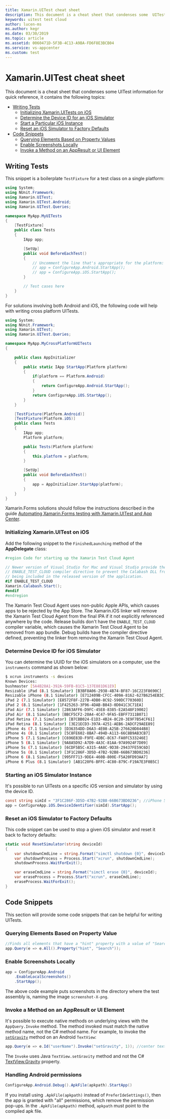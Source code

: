 ```yaml
---
title: Xamarin.UITest cheat sheet
description: This document is a cheat sheet that condenses some  UITest information for quick reference.
keywords: uitest test cloud
author: lucen-ms
ms.author: kegr
ms.date: 03/30/2019
ms.topic: article
ms.assetid: 0060471D-5F3B-4C13-A9BA-FD6F8E3BCB04
ms.service: vs-appcenter
ms.custom: test
---
```


# Xamarin.UITest cheat sheet
This document is a cheat sheet that condenses some  UITest information for quick reference, it contains the following topics:

* [Writing Tests](#writing-tests)
  * [Initializing Xamarin.UITests on iOS](#initializing-xamarinuitest-on-ios) 
  * [Determine the Device ID for an iOS Simulator](#determine-device-id-for-ios-simulator)
  * [Start a Particular iOS Instance](#starting-an-ios-simulator-instance)
  * [Reset an iOS Simulator to Factory Defaults](#reset-an-ios-simulator-to-factory-defaults)
* [Code Snippets](#code-snippets)
  * [Querying Elements Based on Property Values](#querying-elements-based-on-property-value)
  * [Enable Screenshots Locally](#enable-screenshots-locally)
  * [Invoke a Method on an AppResult or UI Element](#invoke-a-method-on-an-appresult-or-ui-element)

## Writing Tests
This snippet is a boilerplate `TestFixture` for a test class on a single platform:

```csharp
using System;
using NUnit.Framework;
using Xamarin.UITest;
using Xamarin.UITest.Android;
using Xamarin.UITest.Queries;

namespace MyApp.MyUITests
{
    [TestFixture]
    public class Tests
    {
        IApp app;

        [SetUp]
        public void BeforeEachTest()
        {
            // Uncomment the line that's appropriate for the platform:
            // app = ConfigureApp.Android.StartApp();
            // app = ConfigureApp.iOS.StartApp();
        }

        // Test cases here
    }
}
```

For solutions involving both Android and iOS, the following code will help with writing cross platform UITests.

```csharp
using System;
using NUnit.Framework;
using Xamarin.UITest;
using Xamarin.UITest.Queries;

namespace MyApp.MyCrossPlatformUITests
{

    public class AppInitializer
    {
        public static IApp StartApp(Platform platform)
        {
            if(platform == Platform.Android)
            {
                return ConfigureApp.Android.StartApp();
            }
            return ConfigureApp.iOS.StartApp();
        }
    }

    [TestFixture(Platform.Android)]
    [TestFixture(Platform.iOS)]
    public class Tests
    {
        IApp app;
        Platform platform;

        public Tests(Platform platform)
        {
            this.platform = platform;
        }

        [SetUp]
        public void BeforeEachTest()
        {
            app = AppInitializer.StartApp(platform);
        }
    }
}
```

Xamarin.Forms solutions should follow the instructions described in the guide [Automating Xamarin.Forms testing with Xamarin.UITest and App Center](~/test-cloud/frameworks/uitest/xamarin-forms.md).

### Initializing Xamarin.UITest on iOS
Add the following snippet to the `FinishedLaunching` method of the **AppDelegate** class:

```csharp
#region Code for starting up the Xamarin Test Cloud Agent

// Newer version of Visual Studio for Mac and Visual Studio provide the
// ENABLE_TEST_CLOUD compiler directive to prevent the Calabash DLL from
// being included in the released version of the application.
#if ENABLE_TEST_CLOUD
Xamarin.Calabash.Start();
#endif
#endregion
```

The Xamarin Test Cloud Agent uses non-public Apple APIs, which causes apps to be rejected by the App Store. The Xamarin.iOS linker will remove the Xamarin Test Cloud Agent from the final IPA if it not explicitly referenced anywhere by the code. Release builds don't have the `ENABLE_TEST_CLOUD` compiler variable, which causes the Xamarin Test Cloud Agent to be removed from app bundle. Debug builds have the compiler directive defined, preventing the linker from removing the Xamarin Test Cloud Agent.

### Determine Device ID for iOS Simulator
You can determine the UUID for the iOS simulators on a computer, use the `instruments` command as shown below:

```bash
$ xcrun instruments -s devices
Known Devices:
bushmaster [5A4B28A1-392A-59FB-81C5-137E881D61E9]
Resizable iPad (8.1 Simulator) [B3BF8A06-2938-4B74-BF87-16C223F8690C]
Resizable iPhone (8.1 Simulator) [E712409B-CFCC-409A-8162-627B6254EB3C]
iPad 2 (7.1 Simulator) [E8572F8F-227B-4DB0-8C92-590DC770360D]
iPad 2 (8.1 Simulator) [1F425263-3F96-4DAB-B843-0D041C3C71EA]
iPad Air (7.1 Simulator) [2863AFF6-D9FC-45E8-8385-E2A548F19002]
iPad Air (8.1 Simulator) [BBCF5CF2-20A4-4C47-9FA5-EBFF7311B071]
iPad Retina (7.1 Simulator) [B7CBB024-E1D3-4B24-8C20-3E9F7B54CF61]
iPad Retina (8.1 Simulator) [3E21ECD3-397A-4251-AEB6-2ADCF29AEE89]
iPhone 4s (7.1 Simulator) [D36354DD-D6A3-4E08-A25B-276620D844B8]
iPhone 4s (8.1 Simulator) [5C8FE602-8BA7-494D-A113-66C8B9AB3CB7]
iPhone 5 (7.1 Simulator) [C696E83D-F9FE-4DBC-8C67-FA0FC533246E]
iPhone 5 (8.1 Simulator) [9A8A5D92-A7D9-4A3C-81AA-97A9924F7D09]
iPhone 5s (7.1 Simulator) [6CDF5B5C-A315-4A8C-9D38-29437FE59C6D]
iPhone 5s (8.1 Simulator) [3F1C286F-3D5D-47B2-92B8-66B673BD0236]
iPhone 6 (8.1 Simulator) [995FF713-9DE4-460B-800E-F5A20FD93AA7]
iPhone 6 Plus (8.1 Simulator) [AB1C20F6-BFFC-4C80-879C-F19A7E3F0B5C]
```

### Starting an iOS Simulator Instance
It's possible to run UITests on a specific iOS version and simulator by using the device ID.

```csharp
const string simId = "3F1C286F-3D5D-47B2-92B8-66B673BD0236"; //iPhone 5s (8.1 Simulator)
app = ConfigureApp.iOS.DeviceIdentifier(simId).StartApp();
```

### Reset an iOS Simulator to Factory Defaults
This code snippet can be used to stop a given iOS simulator and reset it back to factory defaults:

```csharp
static void ResetSimulator(string deviceId)
{
    var shutdownCmdLine = string.Format("simctl shutdown {0}", deviceId);
    var shutdownProcess = Process.Start("xcrun", shutdownCmdLine);
    shutdownProcess.WaitForExit();

    var eraseCmdLine = string.Format("simctl erase {0}", deviceId);
    var eraseProcess = Process.Start("xcrun", eraseCmdLine);
    eraseProcess.WaitForExit();
}
```

## Code Snippets
This section will provide some code snippets that can be helpful for writing UITests.

### Querying Elements Based on Property Value
```csharp
//Finds all elements that have a "hint" property with a value of "Search"
app.Query(e => e.All().Property("hint", "Search"));
```

### Enable Screenshots Locally
```csharp
app = ConfigureApp.Android
    .EnableLocalScreenshots()
    .StartApp();
```
The above code example puts screenshots in the directory where the test assembly is, naming the image `screenshot-X-png`.

### Invoke a Method on an AppResult or UI Element
It's possible to execute native methods on underlying views with the `AppQuery.Invoke` method. The method invoked must match the native method name, not the C# method name. For example, to invoke the [`setGravity`](https://developer.android.com/reference/android/widget/TextView.html#setGravity(int)) method on an Android `TextView`:

```csharp
app.Query(e => e.Id("userName").Invoke("setGravity", 1)); //center text
```

The `Invoke` uses Java `TextView.setGravity` method and not the C# [TextView.Gravity](https://docs.microsoft.com/dotnet/api/Android.Widget.TextView.Gravity) property.

### Handling Android permissions
```csharp
ConfigureApp.Android.Debug().ApkFile(apkpath).StartApp()
```

If you install using `.ApkFile(apkpath)` instead of `PreferIdeSettings()`, then the app is granted with "all" permissions, which remove the permission pop-ups. In the `.ApkFile(apkpath)` method, `apkpath` must point to the compiled apk file.
